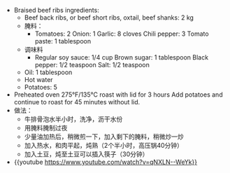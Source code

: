 - Braised beef ribs ingredients:
	- Beef back ribs, or beef short ribs, oxtail, beef shanks: 2 kg
	- 腌料：
		- Tomatoes: 2
		  Onion: 1
		  Garlic: 8 cloves
		  Chili pepper: 3
		  Tomato paste: 1 tablespoon
	- 调味料
		- Regular soy sauce: 1/4 cup
		  Brown sugar: 1 tablespoon
		  Black pepper: 1/2 teaspoon
		  Salt: 1/2 teaspoon
	- Oil: 1 tablespoon
	- Hot water
	- Potatoes: 5
- Preheated oven 275°F/135°C roast with lid for 3 hours
  Add potatoes and continue to roast for 45 minutes without lid.
- 做法：
	- 牛排骨泡水半小时，洗净，沥干水份
	- 用腌料腌制过夜
	- 少量油加热后，稍微煎一下，加入剩下的腌料，稍微炒一炒
	- 加入热水，和肉平起，炖熟（2个半小时，高压锅40分钟）
	- 加入土豆，炖至土豆可以插入筷子（30分钟）
- {{youtube https://www.youtube.com/watch?v=qNXLN--WeYk}}